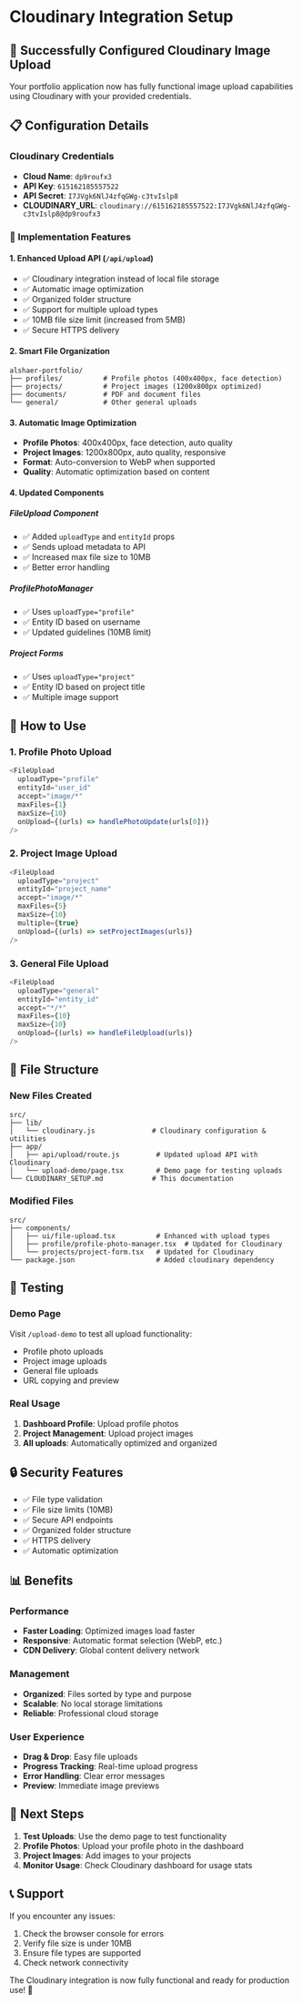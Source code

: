# Cloudinary Integration Setup

## 🎉 Successfully Configured Cloudinary Image Upload

Your portfolio application now has fully functional image upload capabilities using Cloudinary with your provided credentials.

## 📋 Configuration Details

### Cloudinary Credentials

- **Cloud Name**: `dp9roufx3`
- **API Key**: `615162185557522`
- **API Secret**: `I7JVgk6NlJ4zfqGWg-c3tvIslp8`
- **CLOUDINARY_URL**: `cloudinary://615162185557522:I7JVgk6NlJ4zfqGWg-c3tvIslp8@dp9roufx3`

### 🔧 Implementation Features

#### 1. **Enhanced Upload API** (`/api/upload`)

- ✅ Cloudinary integration instead of local file storage
- ✅ Automatic image optimization
- ✅ Organized folder structure
- ✅ Support for multiple upload types
- ✅ 10MB file size limit (increased from 5MB)
- ✅ Secure HTTPS delivery

#### 2. **Smart File Organization**

```
alshaer-portfolio/
├── profiles/          # Profile photos (400x400px, face detection)
├── projects/          # Project images (1200x800px optimized)
├── documents/         # PDF and document files
└── general/           # Other general uploads
```

#### 3. **Automatic Image Optimization**

- **Profile Photos**: 400x400px, face detection, auto quality
- **Project Images**: 1200x800px, auto quality, responsive
- **Format**: Auto-conversion to WebP when supported
- **Quality**: Automatic optimization based on content

#### 4. **Updated Components**

##### FileUpload Component

- ✅ Added `uploadType` and `entityId` props
- ✅ Sends upload metadata to API
- ✅ Increased max file size to 10MB
- ✅ Better error handling

##### ProfilePhotoManager

- ✅ Uses `uploadType="profile"`
- ✅ Entity ID based on username
- ✅ Updated guidelines (10MB limit)

##### Project Forms

- ✅ Uses `uploadType="project"`
- ✅ Entity ID based on project title
- ✅ Multiple image support

## 🚀 How to Use

### 1. **Profile Photo Upload**

```typescript
<FileUpload
  uploadType="profile"
  entityId="user_id"
  accept="image/*"
  maxFiles={1}
  maxSize={10}
  onUpload={(urls) => handlePhotoUpdate(urls[0])}
/>
```

### 2. **Project Image Upload**

```typescript
<FileUpload
  uploadType="project"
  entityId="project_name"
  accept="image/*"
  maxFiles={5}
  maxSize={10}
  multiple={true}
  onUpload={(urls) => setProjectImages(urls)}
/>
```

### 3. **General File Upload**

```typescript
<FileUpload
  uploadType="general"
  entityId="entity_id"
  accept="*/*"
  maxFiles={10}
  maxSize={10}
  onUpload={(urls) => handleFileUpload(urls)}
/>
```

## 📁 File Structure

### New Files Created

```
src/
├── lib/
│   └── cloudinary.js              # Cloudinary configuration & utilities
├── app/
│   ├── api/upload/route.js         # Updated upload API with Cloudinary
│   └── upload-demo/page.tsx        # Demo page for testing uploads
└── CLOUDINARY_SETUP.md            # This documentation
```

### Modified Files

```
src/
├── components/
│   ├── ui/file-upload.tsx          # Enhanced with upload types
│   ├── profile/profile-photo-manager.tsx  # Updated for Cloudinary
│   └── projects/project-form.tsx   # Updated for Cloudinary
└── package.json                    # Added cloudinary dependency
```

## 🧪 Testing

### Demo Page

Visit `/upload-demo` to test all upload functionality:

- Profile photo uploads
- Project image uploads
- General file uploads
- URL copying and preview

### Real Usage

1. **Dashboard Profile**: Upload profile photos
2. **Project Management**: Upload project images
3. **All uploads**: Automatically optimized and organized

## 🔒 Security Features

- ✅ File type validation
- ✅ File size limits (10MB)
- ✅ Secure API endpoints
- ✅ Organized folder structure
- ✅ HTTPS delivery
- ✅ Automatic optimization

## 📊 Benefits

### Performance

- **Faster Loading**: Optimized images load faster
- **Responsive**: Automatic format selection (WebP, etc.)
- **CDN Delivery**: Global content delivery network

### Management

- **Organized**: Files sorted by type and purpose
- **Scalable**: No local storage limitations
- **Reliable**: Professional cloud storage

### User Experience

- **Drag & Drop**: Easy file uploads
- **Progress Tracking**: Real-time upload progress
- **Error Handling**: Clear error messages
- **Preview**: Immediate image previews

## 🎯 Next Steps

1. **Test Uploads**: Use the demo page to test functionality
2. **Profile Photos**: Upload your profile photo in the dashboard
3. **Project Images**: Add images to your projects
4. **Monitor Usage**: Check Cloudinary dashboard for usage stats

## 📞 Support

If you encounter any issues:

1. Check the browser console for errors
2. Verify file size is under 10MB
3. Ensure file types are supported
4. Check network connectivity

The Cloudinary integration is now fully functional and ready for production use! 🎉
